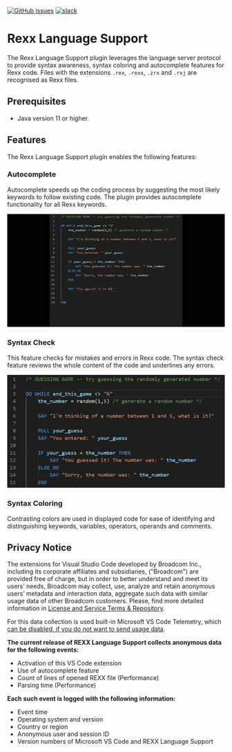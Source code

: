 [![GitHub issues](https://img.shields.io/github/issues-raw/BroadcomMFD/rexx-language-support)](https://github.com/BroadcomMFD/rexx-language-support/issues)
[![slack](https://img.shields.io/badge/chat-on%20Slack-blue)](https://join.slack.com/t/che4z/shared_invite/enQtNzk0MzA4NDMzOTIwLWIzMjEwMjJlOGMxNmMyNzQ1NWZlMzkxNmQ3M2VkYWNjMmE0MGQ0MjIyZmY3MTdhZThkZDg3NGNhY2FmZTEwNzQ)

# Rexx Language Support

The Rexx Language Support plugin leverages the language server protocol to provide syntax awareness, syntax coloring and autocomplete features for Rexx code. Files with the extensions `.rex`, `.rexx`, `.zrx` and `.rxj` are recognised as Rexx files.

## Prerequisites

* Java version 11 or higher.

## Features

The Rexx Language Support plugin enables the following features:

### Autocomplete

Autocomplete speeds up the coding process by suggesting the most likely keywords to follow existing code. The plugin provides autocomplete functionality for all Rexx keywords.

![Autocomplete](/images/rexx-autocomplete.gif)

### Syntax Check

This feature checks for mistakes and errors in Rexx code. The syntax check feature reviews the whole content of the code and underlines any errors.

![Autocomplete](/images/rexx-syncheck.gif)

### Syntax Coloring

Contrasting colors are used in displayed code for ease of identifying and distinguishing keywords, variables, operators, operands and comments.

## Privacy Notice
The extensions for Visual Studio Code developed by Broadcom Inc., including its corporate affiliates and subsidiaries, ("Broadcom") are provided free of charge, but in order to better understand and meet its users’ needs, Broadcom may collect, use, analyze and retain anonymous users’ metadata and interaction data, aggregate such data with similar usage data of other Broadcom customers. Please, find more detailed information in [License and Service Terms & Repository](https://www.broadcom.com/company/legal/licensing).

For this data collection is used built-in Microsoft VS Code Telemetry, which [can be disabled, if you do not want to send usage data](https://code.visualstudio.com/docs/getstarted/telemetry#_disable-telemetry-reporting).

**The current release of REXX Language Support collects anonymous data for the following events:**
* Activation of this VS Code extension
* Use of autocomplete feature
* Count of lines of opened REXX file (Performance)
* Parsing time (Performance)

**Each such event is logged with the following information:**
* Event time
* Operating system and version
* Country or region
* Anonymous user and session ID
* Version numbers of Microsoft VS Code and REXX Language Support
